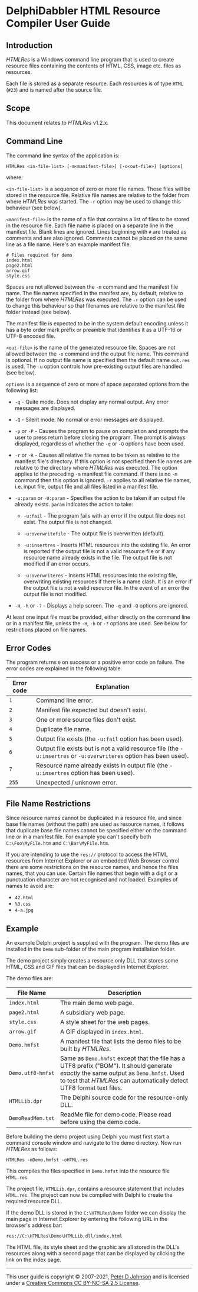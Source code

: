 # DelphiDabbler HTML Resource Compiler User Guide

## Introduction

_HTMLRes_ is a Windows command line program that is used to create resource files containing the contents of HTML, CSS, image etc. files as resources.

Each file is stored as a separate resource. Each resources is of type `HTML` (`#23`) and is named after the source file.

## Scope

This document relates to _HTMLRes_ v1.2.x.

## Command Line

The command line syntax of the application is:

    HTMLRes <in-file-list> [-m<manifest-file>] [-o<out-file>] [options]

where:

`<in-file-list>` is a sequence of zero or more file names. These files will be stored in the resource file. Relative file names are relative to the folder from where _HTMLRes_ was started. The `-r` option may be used to change this behaviour (see below).

`<manifest-file>` is the name of a file that contains a list of files to be stored in the resource file. Each file name is placed on a separate line in the manifest file. Blank lines are ignored. Lines beginning with `#` are treated as comments and are also ignored. Comments cannot be placed on the same line as a file name. Here's an example manifest file: 

    # Files required for demo
    index.html
    page2.html
    arrow.gif
    style.css

Spaces are not allowed between the `-m` command and the manifest file name. The file names specified in the manifest are, by default, relative to the folder from where _HTMLRes_ was executed. The `-r` option can be used to change this behaviour so that filenames are relative to the manifest file folder instead (see below).

The manifest file is expected to be in the system default encoding unless it has a byte order mark prefix or preamble that identifies it as a UTF-16 or UTF-8 encoded file.

`<out-file>` is the name of the generated resource file. Spaces are not allowed between the `-o` command and the output file name. This command is optional. If no output file name is specified then the default name `out.res` is used. The `-u` option controls how pre-existing output files are handled (see below).

`options` is a sequence of zero or more of space separated options from the following list: 

* `-q` - Quite mode. Does not display any normal output. Any error messages are displayed. 

* `-Q` - Silent mode. No normal or error messages are displayed.

* `-p` or `-P` - Causes the program to pause on completion and prompts the user to press return before closing the program. The prompt is always displayed, regardless of whether the `-q` or `-Q` options have been used. 

* `-r` or `-R` - Causes all relative file names to be taken as relative to the manifest file's directory. If this option is not specified then file names are relative to the directory where _HTMLRes_ was executed. The option applies to the preceding `-m` manifest file command. If there is no `-m` command then this option is ignored. `-r` applies to all relative file names, i.e. input file, output file and all files listed in a manifest file. 

* `-u:param` or `-U:param` - Specifies the action to be taken if an output file already exists. `param` indicates the action to take:

  * `-u:fail` - The program fails with an error if the output file does not exist. The output file is not changed.

  * `-u:overwritefile` - The output file is overwritten (default).

  * `-u:insertres` - Inserts HTML resources into the existing file. An error is reported if the output file is not a valid resource file or if any resource name already exists in the file. The output file is not modified if an error occurs.

  * `-u:overwriteres` - Inserts HTML resources into the existing file, overwriting existing resources if there is a name clash. It is an error if the output file is not a valid resource file. In the event of an error the output file is not modified.

* `-H`, `-h` or `-?` - Displays a help screen. The `-q` and `-Q` options are ignored. 

At least one input file must be provided, either directly on the command line or in a manifest file, unless the `-H`, `-h` or `-?` options are used.  See below for restrictions placed on file names.

## Error Codes

The program returns `0` on success or a positive error code on failure. The error codes are explained in the following table.

| Error code | Explanation |
|------------|-------------|
| `1`        | Command line error. |
| `2`        | Manifest file expected but doesn't exist. |
| `3`        | One or more source files don't exist. |
| `4`        | Duplicate file name. |
| `5`        | Output file exists (the `-u:fail` option has been used). |
| `6`        | Output file exists but is not a valid resource file (the `-u:insertres` or `-u:overwriteres` option has been used). |
| `7`        | Resource name already exists in output file (the `-u:insertres` option has been used). |
| `255`      | Unexpected / unknown error. |

## File Name Restrictions

Since resource names cannot be duplicated in a resource file, and since base file names (without the path) are used as resource names, it follows that duplicate base file names cannot be specified either on the command line or in a manifest file. For example you can't specify both `C:\Foo\MyFile.htm` and `C:\Bar\MyFile.htm`.

If you are intending to use the `res://` protocol to access the HTML resources from Internet Explorer or an embedded Web Browser control there are some restrictions on the resource names, and hence the files names, that you can use. Certain file names that begin with a digit or a punctuation character are not recognised and not loaded. Examples of names to avoid are:

* `42.html`
* `%3.css`
* `4-a.jpg`

## Example

An example Delphi project is supplied with the program. The demo files are installed in the `Demo` sub-folder of the main program installation folder.

The demo project simply creates a resource only DLL that stores some HTML, CSS and GIF files that can be displayed in Internet Explorer. 

The demo files are: 

| File Name | Description |
|-----------|-------------|
| `index.html` | The main demo web page. |
| `page2.html` | A subsidiary web page. |
| `style.css` | A style sheet for the web pages. |
| `arrow.gif` | A GIF displayed in `index.html`. |
| `Demo.hmfst` | A manifest file that lists the demo files to be built by _HTMLRes_. |
| `Demo.utf8-hmfst` | Same as `Demo.hmfst` except that the file has a UTF8 prefix ("BOM"). It should generate _exactly_ the same output as `Demo.hmfst`. Used to test that _HTMLRes_ can automatically detect UTF8 format text files. |
| `HTMLLib.dpr` | The Delphi source code for the resource-only DLL. |
| `DemoReadMem.txt` | ReadMe file for demo code. Please read before using the demo code. |

Before building the demo project using Delphi you must first start a command console window and navigate to the demo directory. Now run _HTMLRes_ as follows: 

    HTMLRes -mDemo.hmfst -oHTML.res

This compiles the files specified in `Demo.hmfst` into the resource file `HTML.res`.

The project file, `HTMLLib.dpr`, contains a resource statement that includes `HTML.res`. The project can now be compiled with Delphi to create the required resource DLL.

If the demo DLL is stored in the `C:\HTMLRes\Demo` folder we can display the main page in Internet Explorer by entering the following URL in the browser's address bar: 

    res://C:\HTMLRes\Demo\HTMLLib.dll/index.html

The HTML file, its style sheet and the graphic are all stored in the DLL's resources along with a second page that can be displayed by clicking the link on the index page. 

----


This user guide is copyright © 2007-2021, [Peter D Johnson](https://gravatar.com/delphidabbler) and is licensed under a [Creative Commons CC BY-NC-SA 2.5 License](http://creativecommons.org/licenses/by-nc-sa/2.5).
